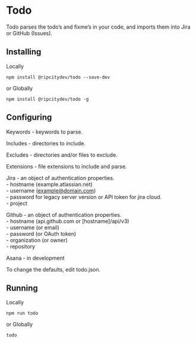 # Todo
Todo parses the todo’s and fixme’s in your code, and imports them into Jira or GitHub (Issues).

## Installing

Locally
```
npm install @ripcitydev/todo --save-dev
```
or Globally
```
npm install @ripcitydev/todo -g
```

## Configuring

Keywords - keywords to parse.

Includes - directories to include.

Excludes - directories and/or files to exclude.

Extensions - file extensions to include and parse.

Jira - an object of authentication properties.<br />
     - hostname (example.atlassian.net)<br />
     - username (example@domain.com)<br />
     - password for legacy server version or API token for jira cloud.<br />
     - project

Github - an object of authentication properties.<br />
     - hostname (api.github.com or [hostname]/api/v3)<br />
     - username (or email)<br />
     - password (or OAuth token)<br />
     - organization (or owner)<br />
     - repository

Asana - in development

To change the defaults, edit todo.json.

## Running

Locally
```
npm run todo
```
or Globally
```
todo
```